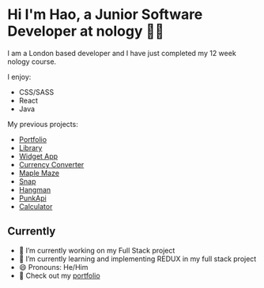 # Hi I'm Hao, a Junior Software Developer at nology 👨‍💻

I am a London based developer and I have just completed my 12 week nology course.

I enjoy:
- CSS/SASS
- React
- Java

My previous projects:
- [Portfolio](https://haoxle.github.io/portfolio-page/)
- [Library](https://github.com/haoxle/library)
- [Widget App](https://haoxle.github.io/weather-app/)
- [Currency Converter](https://quadra-client-project.web.app/)
- [Maple Maze](https://haoxle.github.io/MapleMaze/)
- [Snap](https://github.com/haoxle/Snap-Game)
- [Hangman](https://github.com/haoxle/Hangman)
- [PunkApi](https://haoxle.github.io/PunkApi/)
- [Calculator](https://haoxle.github.io/CalculatorProject/)


## Currently
- 🔭 I’m currently working on my Full Stack project
- 🌱 I’m currently learning and implementing REDUX in my full stack project
- 😄 Pronouns: He/Him
- 🦊 Check out my [portfolio](https://haoxle.github.io/portfolio-page/)
